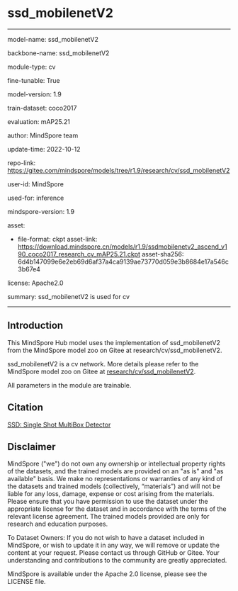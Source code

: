 # ssd_mobilenetV2

---

model-name: ssd_mobilenetV2

backbone-name: ssd_mobilenetV2

module-type: cv

fine-tunable: True

model-version: 1.9

train-dataset: coco2017

evaluation: mAP25.21

author: MindSpore team

update-time: 2022-10-12

repo-link: <https://gitee.com/mindspore/models/tree/r1.9/research/cv/ssd_mobilenetV2>

user-id: MindSpore

used-for: inference

mindspore-version: 1.9

asset:

-
    file-format: ckpt
    asset-link: <https://download.mindspore.cn/models/r1.9/ssdmobilenetv2_ascend_v190_coco2017_research_cv_mAP25.21.ckpt>
    asset-sha256: 6d4b147099e6e2eb69d6af37a4ca9139ae73770d059e3b8684e17a546c3b67e4

license: Apache2.0

summary: ssd_mobilenetV2 is used for cv

---

## Introduction

This MindSpore Hub model uses the implementation of ssd_mobilenetV2 from the MindSpore model zoo on Gitee at research/cv/ssd_mobilenetV2.

ssd_mobilenetV2 is a cv network. More details please refer to the MindSpore model zoo on Gitee at [research/cv/ssd_mobilenetV2](https://gitee.com/mindspore/models/blob/r1.9/research/cv/ssd_mobilenetV2/README.md).

All parameters in the module are trainable.

## Citation

[SSD: Single Shot MultiBox Detector](https://arxiv.org/pdf/1512.02325.pdf)

## Disclaimer

MindSpore ("we") do not own any ownership or intellectual property rights of the datasets, and the trained models are provided on an "as is" and "as available" basis. We make no representations or warranties of any kind of the datasets and trained models (collectively, “materials”) and will not be liable for any loss, damage, expense or cost arising from the materials. Please ensure that you have permission to use the dataset under the appropriate license for the dataset and in accordance with the terms of the relevant license agreement. The trained models provided are only for research and education purposes.

To Dataset Owners: If you do not wish to have a dataset included in MindSpore, or wish to update it in any way, we will remove or update the content at your request. Please contact us through GitHub or Gitee. Your understanding and contributions to the community are greatly appreciated.

MindSpore is available under the Apache 2.0 license, please see the LICENSE file.
